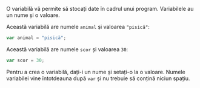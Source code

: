 O variabilă vă permite să stocați date în cadrul unui program. Variabilele au un nume și o valoare.

Această variabilă are numele `animal` și valoarea `"pisică"`:

```javascript
var animal = "pisică";
```

Această variabilă are numele `scor` și valoarea `30`:

```javascript
var scor = 30;
```

Pentru a crea o variabilă, dați-i un nume și setați-o la o valoare. Numele variabilei vine întotdeauna după `var` și nu trebuie să conțină niciun spațiu.